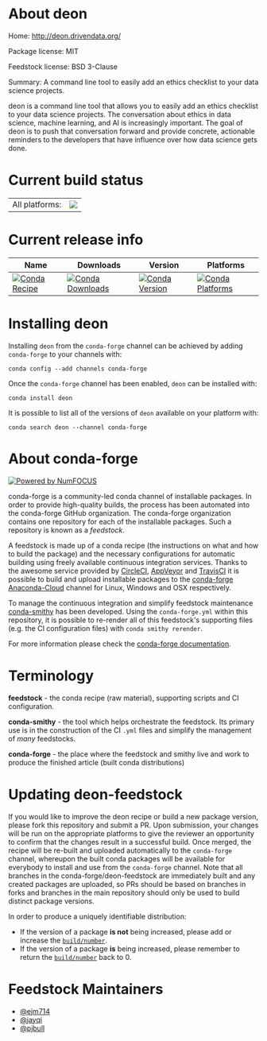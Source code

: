 About deon
==========

Home: http://deon.drivendata.org/

Package license: MIT

Feedstock license: BSD 3-Clause

Summary: A command line tool to easily add an ethics checklist to your data science projects.

deon is a command line tool that allows you to easily add an ethics
checklist to your data science projects. The conversation about ethics in
data science, machine learning, and AI is increasingly important. The goal
of deon is to push that conversation forward and provide concrete,
actionable reminders to the developers that have influence over how data
science gets done.


Current build status
====================


<table><tr><td>All platforms:</td>
    <td>
      <a href="https://dev.azure.com/conda-forge/feedstock-builds/_build/latest?definitionId=9111&branchName=master">
        <img src="https://dev.azure.com/conda-forge/feedstock-builds/_apis/build/status/deon-feedstock?branchName=master">
      </a>
    </td>
  </tr>
</table>

Current release info
====================

| Name | Downloads | Version | Platforms |
| --- | --- | --- | --- |
| [![Conda Recipe](https://img.shields.io/badge/recipe-deon-green.svg)](https://anaconda.org/conda-forge/deon) | [![Conda Downloads](https://img.shields.io/conda/dn/conda-forge/deon.svg)](https://anaconda.org/conda-forge/deon) | [![Conda Version](https://img.shields.io/conda/vn/conda-forge/deon.svg)](https://anaconda.org/conda-forge/deon) | [![Conda Platforms](https://img.shields.io/conda/pn/conda-forge/deon.svg)](https://anaconda.org/conda-forge/deon) |

Installing deon
===============

Installing `deon` from the `conda-forge` channel can be achieved by adding `conda-forge` to your channels with:

```
conda config --add channels conda-forge
```

Once the `conda-forge` channel has been enabled, `deon` can be installed with:

```
conda install deon
```

It is possible to list all of the versions of `deon` available on your platform with:

```
conda search deon --channel conda-forge
```


About conda-forge
=================

[![Powered by NumFOCUS](https://img.shields.io/badge/powered%20by-NumFOCUS-orange.svg?style=flat&colorA=E1523D&colorB=007D8A)](http://numfocus.org)

conda-forge is a community-led conda channel of installable packages.
In order to provide high-quality builds, the process has been automated into the
conda-forge GitHub organization. The conda-forge organization contains one repository
for each of the installable packages. Such a repository is known as a *feedstock*.

A feedstock is made up of a conda recipe (the instructions on what and how to build
the package) and the necessary configurations for automatic building using freely
available continuous integration services. Thanks to the awesome service provided by
[CircleCI](https://circleci.com/), [AppVeyor](https://www.appveyor.com/)
and [TravisCI](https://travis-ci.com/) it is possible to build and upload installable
packages to the [conda-forge](https://anaconda.org/conda-forge)
[Anaconda-Cloud](https://anaconda.org/) channel for Linux, Windows and OSX respectively.

To manage the continuous integration and simplify feedstock maintenance
[conda-smithy](https://github.com/conda-forge/conda-smithy) has been developed.
Using the ``conda-forge.yml`` within this repository, it is possible to re-render all of
this feedstock's supporting files (e.g. the CI configuration files) with ``conda smithy rerender``.

For more information please check the [conda-forge documentation](https://conda-forge.org/docs/).

Terminology
===========

**feedstock** - the conda recipe (raw material), supporting scripts and CI configuration.

**conda-smithy** - the tool which helps orchestrate the feedstock.
                   Its primary use is in the construction of the CI ``.yml`` files
                   and simplify the management of *many* feedstocks.

**conda-forge** - the place where the feedstock and smithy live and work to
                  produce the finished article (built conda distributions)


Updating deon-feedstock
=======================

If you would like to improve the deon recipe or build a new
package version, please fork this repository and submit a PR. Upon submission,
your changes will be run on the appropriate platforms to give the reviewer an
opportunity to confirm that the changes result in a successful build. Once
merged, the recipe will be re-built and uploaded automatically to the
`conda-forge` channel, whereupon the built conda packages will be available for
everybody to install and use from the `conda-forge` channel.
Note that all branches in the conda-forge/deon-feedstock are
immediately built and any created packages are uploaded, so PRs should be based
on branches in forks and branches in the main repository should only be used to
build distinct package versions.

In order to produce a uniquely identifiable distribution:
 * If the version of a package **is not** being increased, please add or increase
   the [``build/number``](https://conda.io/docs/user-guide/tasks/build-packages/define-metadata.html#build-number-and-string).
 * If the version of a package **is** being increased, please remember to return
   the [``build/number``](https://conda.io/docs/user-guide/tasks/build-packages/define-metadata.html#build-number-and-string)
   back to 0.

Feedstock Maintainers
=====================

* [@ejm714](https://github.com/ejm714/)
* [@jayqi](https://github.com/jayqi/)
* [@pjbull](https://github.com/pjbull/)

